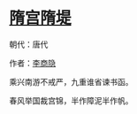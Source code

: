 # [隋宫隋堤](http://so.gushiwen.org/view_28680.aspx)

朝代：唐代

作者：[李商隐](http://so.gushiwen.org/author_204.aspx)

乘兴南游不戒严，九重谁省谏书函。 

春风举国裁宫锦，半作障泥半作帆。

